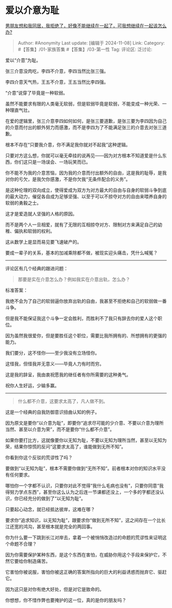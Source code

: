 # 爱以介意为耻
[男朋友想和我同居，我拒绝了，好像不能继续在一起了，可我想继续在一起该怎么办?](https://www.zhihu.com/question/468721157/answer/25597165075)

> Author: #Anonymity
> Last update: [编辑于 2024-11-08]
> Link:
> Category: #【答集】/01-家族答集 #【答集】/03-第一性 
> Tag: 
> 评论区:
> 泛讨论:

爱以“介意”为耻。

张三介意没肉吃，李四不介意，李四当然比张三强。

李四介意天气热，王五不介意，王五当然比李四强。

“介意”说穿了毕竟是一种软弱。

虽然不能要求有限的人类毫无软弱，但是软弱毕竟是软弱，不能变成一种光荣、一种理直气壮。

在爱的逻辑里，张三介意李四如何如何，是张三要道歉，是张三要为李四因为自己的介意而付出的额外努力而感激，而不是李四为了不能满足张三的介意去对张三道歉。

根本不存在“只要我介意，你不满足我你就对不起我”这种逻辑。

只要对方这么想，你就可以毫无牵挂的说再见——因为对方根本不知道爱是什么东西，你们这只是一场误会、一场玩笑而已。

你不能不为我的介意苦恼，因为我的介意而付出额外的自由，这是我的耻辱，是我对你的亏欠，是我欠你感激，不是你欠我“无条件配合的义务”。

是这种伦理的双向成立，使得爱成为双方为对方最大的自由与自身的软弱斗争到底的最大动力，催促各自成为足够坚强、以至于可以不掠夺对方的自由来喂养自身的软弱的勇毅之士。

这才是爱造就人坚强的人格的原因。

而不是两个人一旦相爱，就有了无限的互相掠夺对方、限制对方来满足自己的幼稚、偏执和软弱的权利。

这从数学上是显而易见要飞速破产的。

要成一辈子的关系，基本的加减乘除都不做，被现实迎头痛击，凭什么喊冤？

--------------------

评论区有几个经典的跟进问题：

> 那要是实在介意怎么办？例如我实在介意出轨，怎么办？

标准答案：

我绝不会为了自己的软弱逼你放弃出轨的自由，我甚至不拒绝和自己的软弱做一番斗争。

但是我不能保证我这个斗争一定会胜利，而胜利不了我只有辞去你的爱人这个职位。

因为虽然我很爱你，但是要胜任这个职位，需要比我所拥有的、所想拥有的更强的能力。

我们要分，这不怪你——至少我没有立场怪你。

这怪我，但怪我并无意义——毕竟人力有时而穷。

这是我的辞呈，我由衷祝愿我的继任者有你所需要的这种勇气。

祝你人生好运，少输多赢。

--------------------

> 什么都不介意，这要求太高了，凡人做不到。

这是一个经典的自我防御意识扭曲认知的例子。

因为原文是要你“以介意为耻”，即要你“追求尽可能的少介意、不要以介意为理所当然、甚至以介意为荣”，而不是要你“什么都不介意”。

如果你要打比方，这就像要你以无知为耻，不要以无知为理所当然，甚至以无知为荣，结果你惊慌的反问“这要求太高了，谁能做到无所不知”。

你看到你这个反驳的荒谬性了吗？

要做到“以无知为耻”，根本不需要你做到“无所不知”。前者根本对你的知识水平没有任何要求。

哪怕你一个字都不认识，只要你对此不觉得“我什么毛病也没有”，只要你同意“我得努力学点东西”，甚至你这么认为之后连一节课都还没上，一个多的字都还没认识，你已经充分的做到了“以无知为耻”。

只要起心动念，就已经抵达彼岸，这难在哪？

要求你“追求知识，以无知为耻”，跟要求你“做到无所不知”，这之间存在一个比长江还宽的鸿沟，甚至根本就是完全的两回事。

你为什么要一下跳到长江对岸去，拿着一个被悄悄改造过的命题的荒谬性来证明这个命题不合理？

因为你需要保护某种东西，是这个东西在害怕，在威胁你用这个手段来保护它，不然它要给你制造痛苦。

它害怕你被说服，害怕你被这正确的答案所指向的巨大的利益诱惑而抛弃它、驱赶它。

因为这只是对你有绝大好处，但是对它是致命的。

你想想，你不惜作弊也要掩护的这一位，真的是你的朋友吗？